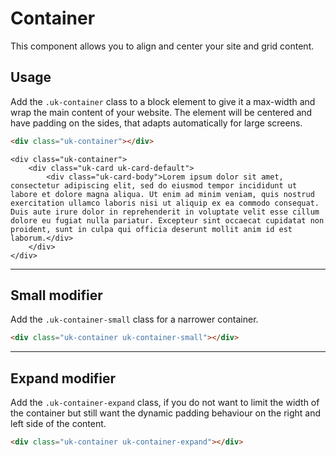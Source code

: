 # Container

<p class="uk-text-lead">This component allows you to align and center your site and grid content.</p>

## Usage

Add the `.uk-container` class to a block element to give it a max-width and wrap the main content of your website. The element will be centered and have padding on the sides, that adapts automatically for large screens.

```html
<div class="uk-container"></div>
```

```example
<div class="uk-container">
    <div class="uk-card uk-card-default">
        <div class="uk-card-body">Lorem ipsum dolor sit amet, consectetur adipiscing elit, sed do eiusmod tempor incididunt ut labore et dolore magna aliqua. Ut enim ad minim veniam, quis nostrud exercitation ullamco laboris nisi ut aliquip ex ea commodo consequat. Duis aute irure dolor in reprehenderit in voluptate velit esse cillum dolore eu fugiat nulla pariatur. Excepteur sint occaecat cupidatat non proident, sunt in culpa qui officia deserunt mollit anim id est laborum.</div>
    </div>
</div>
```

***

## Small modifier

Add the `.uk-container-small` class for a narrower container.

```html
<div class="uk-container uk-container-small"></div>
```

***

## Expand modifier

Add the `.uk-container-expand` class, if you do not want to limit the width of the container but still want the dynamic padding behaviour on the right and left side of the content.

```html
<div class="uk-container uk-container-expand"></div>
```
